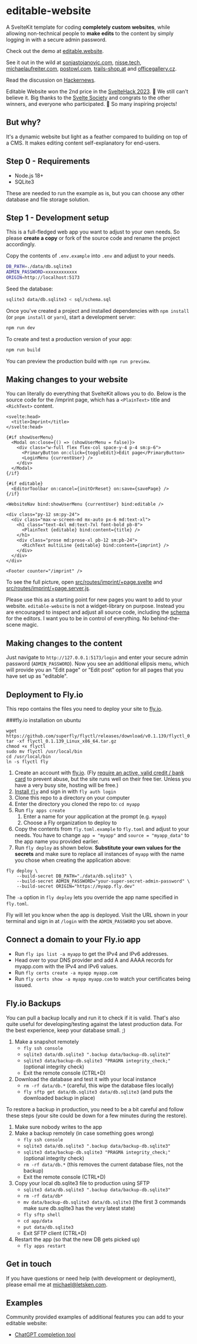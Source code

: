 # editable-website

A SvelteKit template for coding **completely custom websites**, while allowing non-technical people to **make edits** to the content by simply logging in with a secure admin password.

Check out the demo at [editable.website](https://editable.website).

See it out in the wild at [sonjastojanovic.com](https://sonjastojanovic.com), [nisse.tech](https://nisse.tech), [michaelaufreiter.com](https://michaelaufreiter.com), [postowl.com](https://postowl.com), [trails-shop.at](https://trails-shop.at)
and [officegallery.cz](https://officegallery.cz).

Read the discussion on [Hackernews](https://news.ycombinator.com/item?id=35456083).

Editable Website won the 2nd price in the [SvelteHack 2023](https://hack.sveltesociety.dev/winners). 🥳 We still can't believe it. Big thanks to the [Svelte Society](https://sveltesociety.dev/) and congrats to the other winners, and everyone who participated. 🙏 So many inspiring projects!

## But why?

It's a dynamic website but light as a feather compared to building on top of a CMS. It makes editing content self-explanatory for end-users.

## Step 0 - Requirements

- Node.js 18+
- SQLite3

These are needed to run the example as is, but you can choose any other database and file storage solution.

## Step 1 - Development setup

This is a full-fledged web app you want to adjust to your own needs. So please **create a copy** or fork of the source code and rename the project accordingly.

Copy the contents of `.env.example` into `.env` and adjust to your needs.

```bash
DB_PATH=./data/db.sqlite3
ADMIN_PASSWORD=xxxxxxxxxxxx
ORIGIN=http://localhost:5173
```

Seed the database:

```bash
sqlite3 data/db.sqlite3 < sql/schema.sql
```

Once you've created a project and installed dependencies with `npm install` (or `pnpm install` or `yarn`), start a development server:

```bash
npm run dev
```

To create and test a production version of your app:

```bash
npm run build
```

You can preview the production build with `npm run preview`.

## Making changes to your website

You can literally do everything that SvelteKit allows you to do. Below is the source code for the /imprint page, which has a `<PlainText>` title and `<RichText>` content.

```svelte
<svelte:head>
  <title>Imprint</title>
</svelte:head>

{#if showUserMenu}
  <Modal on:close={() => (showUserMenu = false)}>
    <div class="w-full flex flex-col space-y-4 p-4 sm:p-6">
      <PrimaryButton on:click={toggleEdit}>Edit page</PrimaryButton>
      <LoginMenu {currentUser} />
    </div>
  </Modal>
{/if}

{#if editable}
  <EditorToolbar on:cancel={initOrReset} on:save={savePage} />
{/if}

<WebsiteNav bind:showUserMenu {currentUser} bind:editable />

<div class="py-12 sm:py-24">
  <div class="max-w-screen-md mx-auto px-6 md:text-xl">
    <h1 class="text-4xl md:text-7xl font-bold pb-8">
      <PlainText {editable} bind:content={title} />
    </h1>
    <div class="prose md:prose-xl pb-12 sm:pb-24">
      <RichText multiLine {editable} bind:content={imprint} />
    </div>
  </div>
</div>

<Footer counter="/imprint" />
```

To see the full picture, open [src/routes/imprint/+page.svelte](src/routes/imprint/%2Bpage.svelte) and [src/routes/imprint/+page.server.js](src/routes/imprint/%2Bpage.server.js).

Please use this as a starting point for new pages you want to add to your website. `editable-website` is not a widget-library on purpose. Instead you are encouraged to inspect and adjust all source code, including the [schema](./src/lib/prosemirrorSchemas.js) for the editors. I want you to be in control of everything. No behind-the-scene magic.

## Making changes to the content

Just navigate to `http://127.0.0.1:5173/login` and enter your secure admin password (`ADMIN_PASSWORD`). Now you see an additional ellipsis menu, which will provide you an "Edit page" or "Edit post" option for all pages that you have set up as "editable".

## Deployment to Fly.io

This repo contains the files you need to deploy your site to [fly.io](https://fly.io/).

###fly.io installation on ubuntu
```
wget https://github.com/superfly/flyctl/releases/download/v0.1.139/flyctl_0.1.139_Linux_x86_64.tar.gz
tar -xf flyctl_0.1.139_Linux_x86_64.tar.gz
chmod +x flyctl
sudo mv flyctl /usr/local/bin
cd /usr/local/bin
ln -s flyctl fly 
```

1. Create an account with [fly.io](https://fly.io/). (Fly [require an active, valid credit / bank card](https://fly.io/docs/about/credit-cards/) to prevent abuse, but the site runs well on their free tier. Unless you have a very busy site, hosting will be free.)
1. [Install `fly`](https://fly.io/docs/hands-on/install-flyctl/) and sign in with `fly auth login`
1. Clone this repo to a directory on your computer
1. Enter the directory you cloned the repo to: `cd myapp`
1. Run `fly apps create`
   1. Enter a name for your application at the prompt (e.g. `myapp`)
   1. Choose a Fly organization to deploy to
1. Copy the contents from `fly.toml.example` to `fly.toml` and adjust to your needs. You have to change `app = "myapp"` and `source = "myapp_data"` to the app name you provided earlier.
1. Run `fly deploy` as shown below. **Substitute your own values for the secrets** and make sure to replace all instances of `myapp` with the name you chose when creating the application above:

```
fly deploy \
    --build-secret DB_PATH="./data/db.sqlite3" \
    --build-secret ADMIN_PASSWORD="your-super-secret-admin-password" \
    --build-secret ORIGIN="https://myapp.fly.dev"
```

The `-a` option in `fly deploy` lets you override the app name specified in `fly.toml`.

Fly will let you know when the app is deployed. Visit the URL shown in your terminal and sign in at `/login` with the `ADMIN_PASSWORD` you set above.

## Connect a domain to your Fly.io app

- Run `fly ips list -a myapp` to get the IPv4 and IPv6 addresses.
- Head over to your DNS provider and add A and AAAA records for myapp.com with the IPv4 and IPv6 values.
- Run `fly certs create -a myapp myapp.com`
- Run `fly certs show -a myapp myapp.com` to watch your certificates being issued.

## Fly.io Backups

You can pull a backup locally and run it to check if it is valid. That's also quite useful for developing/testing against the latest production data. For the best experience, keep your database small. ;)

1. Make a snapshot remotely
   - `fly ssh console`
   - `sqlite3 data/db.sqlite3 ".backup data/backup-db.sqlite3"`
   - `sqlite3 data/backup-db.sqlite3 "PRAGMA integrity_check;"` (optional integrity check)
   - Exit the remote console (CTRL+D)
1. Download the database and test it with your local instance
   - `rm -rf data/db.*` (careful, this wipe the database files locally)
   - `fly sftp get data/db.sqlite3 data/db.sqlite3` (and puts the downloaded backup in place)

To restore a backup in production, you need to be a bit careful and follow these steps (your site could be down for a few minutes during the restore).

1. Make sure nobody writes to the app
1. Make a backup remotely (in case something goes wrong)
   - `fly ssh console`
   - `sqlite3 data/db.sqlite3 ".backup data/backup-db.sqlite3"`
   - `sqlite3 data/backup-db.sqlite3 "PRAGMA integrity_check;"` (optional integrity check)
   - `rm -rf data/db.*` (this removes the current database files, not the backup)
   - Exit the remote console (CTRL+D)
1. Copy your local db.sqlite3 file to production using SFTP
   - `sqlite3 data/db.sqlite3 ".backup data/backup-db.sqlite3"`
   - `rm -rf data/db*`
   - `mv data/backup-db.sqlite3 data/db.sqlite3` (the first 3 commands make sure db.sqlite3 has the very latest state)
   - `fly sftp shell`
   - `cd app/data`
   - `put data/db.sqlite3`
   - Exit SFTP client (CTRL+D)
1. Restart the app (so that the new DB gets picked up)
   - `fly apps restart`

## Get in touch

If you have questions or need help (with development or deployment), please email me at michael@letsken.com.

## Examples

Community provided examples of additional features you can add to your editable website:

- [ChatGPT completion tool](https://github.com/nilskj/editable-website)
